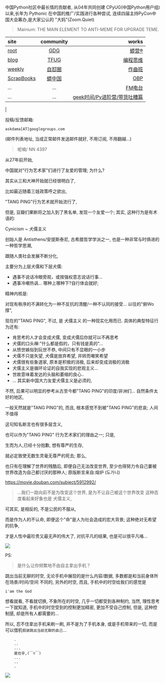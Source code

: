 中国Python社区中最长情的贡献者, 从04年共同创建 CPyUG(中国Python用户组)以来,长年为 Pythonic 在中国的推广/实践进行各种尝试, 连续四届主持PyCon中国大会筹办,是大家公认的 "大妈"(Zoom.Quiet)

> Mainium: THE MAIN ELEMENT TO ANTI-MEME FOR UPGRADE TEME.

| site | community | works |
| :-----| :----: | ----: |
| [root](http://zoomquiet.io/) | [GDG](https://blog.zhgdg.org/) | [蟒营®](https://doc.101.camp/) |
| [blog](https://blog.zoomquiet.io/pages/zoomquiet.html) | [TFUG](http://zh.tfug.world/) | [编程思维](https://py.101.camp/) |
| [weekly](http://weekly.pychina.org/) | [自怼圈](https://du.101.camp/) | [作曲班](https://mu.101.camp/) |
| [ScrapBooks](https://zoomquiet.io/collection.html) | [蟒中国](https://pychina.org/) | [OBP](https://zoomquiet.io/obp/index.html) |
| ... | ... | [FM电台](https://fm.101.camp/) |
| ... | ... | [geek时间/Py进阶营/带货吐糟篇](https://fm.101.camp/2020/geek2py-dama.html) 
 |


投稿/反馈邮箱:

    askdama[AT]googlegroups.com

(邮件列表地址, 
当成正常邮件发送邮件就好, 不用订阅, 不用翻越...)


> 呢喃/ NN 4397




​从27年前开始,

中国就对"行为艺术家"们进行了友爱的管理;
为什么?

其实从三和大神开始就已经很明白了,

比如最近随着三娃政策呼之欲出,

"TANG PING"行为艺术就开始流行了,

但是,
豆瓣们果断将之加入到了黑名单,
发现一个友爱一个;
其实,
这种行为是有术语的:

Cynicism ~ 犬儒主义



创始人是 Antisthens/安提斯泰尼,
古希腊哲学学派之一,
也是一种非常与时俱进的一种哲学思潮,

跟随人类社会发展不断分化,

主要分为上层犬儒和下层犬儒:
- 遇事不说话冷眼旁观，或按强权意志说话行事...
- 遇事冷嘲热讽...
哪种上哪种下?自行体会就好;



精神内核是:

对现有秩序的不满转化为一种不反抗的清醒/一种不认同的接受...
以往的"俯Wo撑",

现在的"TANG PING",
不过,
是 犬儒主义 的一种现实化用而已.
具体的典型特征行为还有:

- 肯思考的人才会变成犬儒, 变成犬儒后你就可以不再思考
- 犬儒的口头禅:"什么都是假的，只有钱是真的"...
- 从愤世嫉俗到玩世不恭, 中间只有不显眼的一小步
- 犬儒不只是失望, 犬儒是放弃希望, 并转而嘲笑希望
- 犬儒很有些象道家, 原本是积极的消极, 后来却变成消极的消极
- 犬儒主义是循环论证的自我实现的悲观主义...
- 世故意味着发达的头脑和萎缩的良心..
- ...
其实新中国大力友爱犬儒主义是必须的,

不然,
后果可以明显的参考从古至今都"TANG PING"的印度/非洲们...
自然条件太好的地区,

一般天然就是"TANG PING"的,
而且,
根本感觉不到被"TANG PING"的悲哀;
人间不值得

这句知名断言也有很多层含义,

也可以作为"TANG PING" 行为艺术家们的理由之一;
只是,

生而为人,已经十分抱歉,
想有尊严的生存,

就必定致使无数生灵毫无尊严的死去;
那么,

也只有在理解了世界的残酷后,
即便自己无法改变世界,
至少也得努力令自己嫑被世界改造为自己都讨厌的那种人;
原版断言来自:熔炉 (도가니)

https://movie.douban.com/subject/5912992/
> ...我们一路向前不是为改变这个世界, 是为不让自己被这个世界改变
这种态度看起来好象也是 犬儒主义,

可其实,
是相反的,
不是公民的不服从,

而是作为人的不认命,
即便这个"命"是人为社会造成的宏大背景;
这种绝对无希望的抗争,

才是人性中最珍贵又最无声的伟大了,
对抗平凡的结果,
也是可以很平凡咯...




![](http://ydlj.zoomquiet.top/ipic/2021-06-02-zq42-today-card-2106.002.jpeg)


PS:
> 是什么让你频繁地不由自主拿出手机？

跳出当前无聊的时空,
无论手机中展现的是什么内容/数据,
多数都是和当前身体所在场景/时间/空间 不同的,
另外的时空,
而且, 手机中的时空给我们的感觉是

    i'am the God

想看就看, 不看就切换,
不象所在的时空, 几乎一切都受到各种制约,
当然,
理性思考一下就知道,
手机中的时空受到的控制更加精密, 更加不受自己控制,
但是, 这种控制感,
却是所有人都需要的...

所以, 
忍不住拿出手机来刷一刷,
并不是为了手机本身, 或是手机带来的一切,
而是可以借机`假装跳出当前无聊的自己`...



```
    .
    ..
    ...
    是也乎,(￣▽￣)
    ...
    ..
    .
```


![](http://ydlj.zoomquiet.top/ipic/2021-04-30-210411DU21.4zip.jpg)

